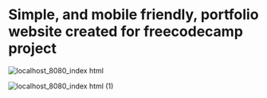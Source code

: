 # Simple, and mobile friendly, portfolio website created for freecodecamp project

![localhost_8080_index html](https://user-images.githubusercontent.com/61703808/165047386-efb00fee-dec1-4022-b214-1b8340f85ac6.png)

![localhost_8080_index html (1)](https://user-images.githubusercontent.com/61703808/165047394-7b68bfc1-bb09-48a4-b22d-0011559c943a.png)
